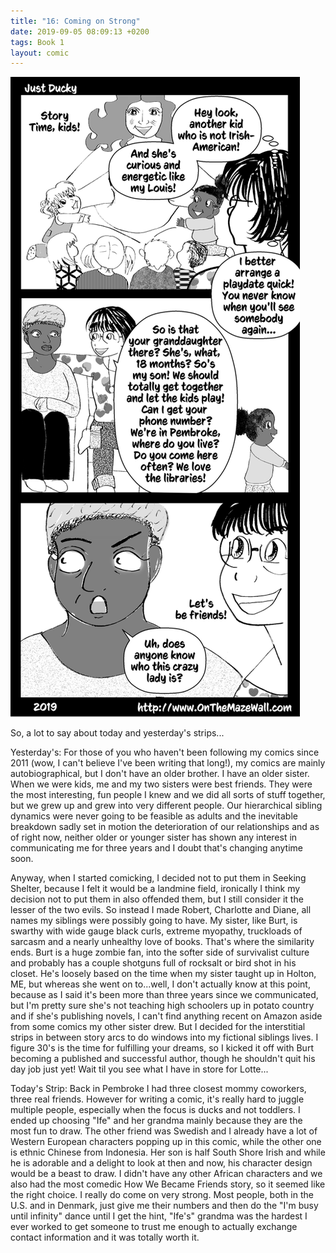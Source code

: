 ```yaml
---
title: "16: Coming on Strong"
date: 2019-09-05 08:09:13 +0200
tags: Book 1
layout: comic
---
```


![16: Coming on Strong](/comics/Book_1_-_016_Coming_on_Strong.png)

So, a lot to say about today and yesterday's strips...

Yesterday's: For those of you who haven't been following my comics since 2011 (wow, I can't believe I've been writing that long!), my comics are mainly autobiographical, but I don't have an older brother. I have an older sister. When we were kids, me and my two sisters were best friends. They were the most interesting, fun people I knew and we did all sorts of stuff together, but we grew up and grew into very different people. Our hierarchical sibling dynamics were never going to be feasible as adults and the inevitable breakdown sadly set in motion the deterioration of our relationships and as of right now, neither older or younger sister has shown any interest in communicating me for three years and I doubt that's changing anytime soon. 

Anyway, when I started comicking, I decided not to put them in Seeking Shelter, because I felt it would be a landmine field, ironically I think my decision not to put them in also offended them, but I still consider it the lesser of the two evils. So instead I made Robert, Charlotte and Diane, all names my siblings were possibly going to have. My sister, like Burt, is swarthy with wide gauge black curls, extreme myopathy, truckloads of sarcasm and a nearly unhealthy love of books. That's where the similarity ends. Burt is a huge zombie fan, into the softer side of survivalist culture and probably has a couple shotguns full of rocksalt or bird shot in his closet. He's loosely based on the time when my sister taught up in Holton, ME, but whereas she went on to...well, I don't actually know at this point, because as I said it's been more than three years since we communicated, but I'm pretty sure she's not teaching high schoolers up in potato country and if she's publishing novels, I can't find anything recent on Amazon aside from some comics my other sister drew. But I decided for the interstitial strips in between story arcs to do windows into my fictional siblings lives. I figure 30's is the time for fulfilling your dreams, so I kicked it off with Burt becoming a published and successful author, though he shouldn't quit his day job just yet! Wait til you see what I have in store for Lotte...

Today's Strip: Back in Pembroke I had three closest mommy coworkers, three real friends. However for writing a comic, it's really hard to juggle multiple people, especially when the focus is ducks and not toddlers. I ended up choosing "Ife" and her grandma mainly because they are the most fun to draw. The other friend was Swedish and I already have a lot of Western European characters popping up in this comic, while the other one is ethnic Chinese from Indonesia. Her son is half South Shore Irish and while he is adorable and a delight to look at then and now, his character design would be a beast to draw. I didn't have any other African characters and we also had the most comedic How We Became Friends story, so it seemed like the right choice. I really do come on very strong. Most people, both in the U.S. and in Denmark, just give me their numbers and then do the "I'm busy until infinity" dance until I get the hint, "Ife's" grandma was the hardest I ever worked to get someone to trust me enough to actually exchange contact information and it was totally worth it.  
